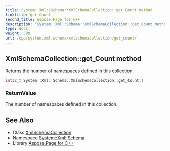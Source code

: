 ```yaml
---
title: System::Xml::Schema::XmlSchemaCollection::get_Count method
linktitle: get_Count
second_title: Aspose.Page for C++
description: 'System::Xml::Schema::XmlSchemaCollection::get_Count method. Returns the number of namespaces defined in this collection in C++.'
type: docs
weight: 500
url: /cpp/system.xml.schema/xmlschemacollection/get_count/
---
```

## XmlSchemaCollection::get_Count method


Returns the number of namespaces defined in this collection.

```cpp
int32_t System::Xml::Schema::XmlSchemaCollection::get_Count()
```


### ReturnValue

The number of namespaces defined in this collection.

## See Also

* Class [XmlSchemaCollection](../)
* Namespace [System::Xml::Schema](../../)
* Library [Aspose.Page for C++](../../../)
